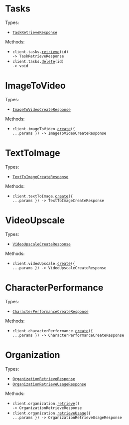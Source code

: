 # Tasks

Types:

- <code><a href="./src/resources/tasks.ts">TaskRetrieveResponse</a></code>

Methods:

- <code title="get /v1/tasks/{id}">client.tasks.<a href="./src/resources/tasks.ts">retrieve</a>(id) -> TaskRetrieveResponse</code>
- <code title="delete /v1/tasks/{id}">client.tasks.<a href="./src/resources/tasks.ts">delete</a>(id) -> void</code>

# ImageToVideo

Types:

- <code><a href="./src/resources/image-to-video.ts">ImageToVideoCreateResponse</a></code>

Methods:

- <code title="post /v1/image_to_video">client.imageToVideo.<a href="./src/resources/image-to-video.ts">create</a>({ ...params }) -> ImageToVideoCreateResponse</code>

# TextToImage

Types:

- <code><a href="./src/resources/text-to-image.ts">TextToImageCreateResponse</a></code>

Methods:

- <code title="post /v1/text_to_image">client.textToImage.<a href="./src/resources/text-to-image.ts">create</a>({ ...params }) -> TextToImageCreateResponse</code>

# VideoUpscale

Types:

- <code><a href="./src/resources/video-upscale.ts">VideoUpscaleCreateResponse</a></code>

Methods:

- <code title="post /v1/video_upscale">client.videoUpscale.<a href="./src/resources/video-upscale.ts">create</a>({ ...params }) -> VideoUpscaleCreateResponse</code>

# CharacterPerformance

Types:

- <code><a href="./src/resources/character-performance.ts">CharacterPerformanceCreateResponse</a></code>

Methods:

- <code title="post /v1/character_performance">client.characterPerformance.<a href="./src/resources/character-performance.ts">create</a>({ ...params }) -> CharacterPerformanceCreateResponse</code>

# Organization

Types:

- <code><a href="./src/resources/organization.ts">OrganizationRetrieveResponse</a></code>
- <code><a href="./src/resources/organization.ts">OrganizationRetrieveUsageResponse</a></code>

Methods:

- <code title="get /v1/organization">client.organization.<a href="./src/resources/organization.ts">retrieve</a>() -> OrganizationRetrieveResponse</code>
- <code title="post /v1/organization/usage">client.organization.<a href="./src/resources/organization.ts">retrieveUsage</a>({ ...params }) -> OrganizationRetrieveUsageResponse</code>
